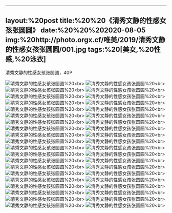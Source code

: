 ﻿---
layout:%20post
title:%20%20《清秀文静的性感女孩张圆圆》
date:%20%20%202020-08-05
img:%20http://photo.orgx.cf/唯美/2019/清秀文静的性感女孩张圆圆/001.jpg
tags:%20[美女,%20性感,%20泳衣]
---

清秀文静的性感女孩张圆圆，40P

![清秀文静的性感女孩张圆圆](http://photo.orgx.cf/唯美/2019/清秀文静的性感女孩张圆圆/001.jpg%20''清秀文静的性感女孩张圆圆'')%20<br>
![清秀文静的性感女孩张圆圆](http://photo.orgx.cf/唯美/2019/清秀文静的性感女孩张圆圆/002.jpg%20''清秀文静的性感女孩张圆圆'')%20<br>
![清秀文静的性感女孩张圆圆](http://photo.orgx.cf/唯美/2019/清秀文静的性感女孩张圆圆/003.jpg%20''清秀文静的性感女孩张圆圆'')%20<br>
![清秀文静的性感女孩张圆圆](http://photo.orgx.cf/唯美/2019/清秀文静的性感女孩张圆圆/004.jpg%20''清秀文静的性感女孩张圆圆'')%20<br>
![清秀文静的性感女孩张圆圆](http://photo.orgx.cf/唯美/2019/清秀文静的性感女孩张圆圆/005.jpg%20''清秀文静的性感女孩张圆圆'')%20<br>
![清秀文静的性感女孩张圆圆](http://photo.orgx.cf/唯美/2019/清秀文静的性感女孩张圆圆/006.jpg%20''清秀文静的性感女孩张圆圆'')%20<br>
![清秀文静的性感女孩张圆圆](http://photo.orgx.cf/唯美/2019/清秀文静的性感女孩张圆圆/007.jpg%20''清秀文静的性感女孩张圆圆'')%20<br>
![清秀文静的性感女孩张圆圆](http://photo.orgx.cf/唯美/2019/清秀文静的性感女孩张圆圆/008.jpg%20''清秀文静的性感女孩张圆圆'')%20<br>
![清秀文静的性感女孩张圆圆](http://photo.orgx.cf/唯美/2019/清秀文静的性感女孩张圆圆/009.jpg%20''清秀文静的性感女孩张圆圆'')%20<br>
![清秀文静的性感女孩张圆圆](http://photo.orgx.cf/唯美/2019/清秀文静的性感女孩张圆圆/010.jpg%20''清秀文静的性感女孩张圆圆'')%20<br>
![清秀文静的性感女孩张圆圆](http://photo.orgx.cf/唯美/2019/清秀文静的性感女孩张圆圆/011.jpg%20''清秀文静的性感女孩张圆圆'')%20<br>
![清秀文静的性感女孩张圆圆](http://photo.orgx.cf/唯美/2019/清秀文静的性感女孩张圆圆/012.jpg%20''清秀文静的性感女孩张圆圆'')%20<br>
![清秀文静的性感女孩张圆圆](http://photo.orgx.cf/唯美/2019/清秀文静的性感女孩张圆圆/013.jpg%20''清秀文静的性感女孩张圆圆'')%20<br>
![清秀文静的性感女孩张圆圆](http://photo.orgx.cf/唯美/2019/清秀文静的性感女孩张圆圆/014.jpg%20''清秀文静的性感女孩张圆圆'')%20<br>
![清秀文静的性感女孩张圆圆](http://photo.orgx.cf/唯美/2019/清秀文静的性感女孩张圆圆/015.jpg%20''清秀文静的性感女孩张圆圆'')%20<br>
![清秀文静的性感女孩张圆圆](http://photo.orgx.cf/唯美/2019/清秀文静的性感女孩张圆圆/016.jpg%20''清秀文静的性感女孩张圆圆'')%20<br>
![清秀文静的性感女孩张圆圆](http://photo.orgx.cf/唯美/2019/清秀文静的性感女孩张圆圆/017.jpg%20''清秀文静的性感女孩张圆圆'')%20<br>
![清秀文静的性感女孩张圆圆](http://photo.orgx.cf/唯美/2019/清秀文静的性感女孩张圆圆/018.jpg%20''清秀文静的性感女孩张圆圆'')%20<br>
![清秀文静的性感女孩张圆圆](http://photo.orgx.cf/唯美/2019/清秀文静的性感女孩张圆圆/019.jpg%20''清秀文静的性感女孩张圆圆'')%20<br>
![清秀文静的性感女孩张圆圆](http://photo.orgx.cf/唯美/2019/清秀文静的性感女孩张圆圆/020.jpg%20''清秀文静的性感女孩张圆圆'')%20<br>
![清秀文静的性感女孩张圆圆](http://photo.orgx.cf/唯美/2019/清秀文静的性感女孩张圆圆/021.jpg%20''清秀文静的性感女孩张圆圆'')%20<br>
![清秀文静的性感女孩张圆圆](http://photo.orgx.cf/唯美/2019/清秀文静的性感女孩张圆圆/022.jpg%20''清秀文静的性感女孩张圆圆'')%20<br>
![清秀文静的性感女孩张圆圆](http://photo.orgx.cf/唯美/2019/清秀文静的性感女孩张圆圆/023.jpg%20''清秀文静的性感女孩张圆圆'')%20<br>
![清秀文静的性感女孩张圆圆](http://photo.orgx.cf/唯美/2019/清秀文静的性感女孩张圆圆/024.jpg%20''清秀文静的性感女孩张圆圆'')%20<br>
![清秀文静的性感女孩张圆圆](http://photo.orgx.cf/唯美/2019/清秀文静的性感女孩张圆圆/025.jpg%20''清秀文静的性感女孩张圆圆'')%20<br>
![清秀文静的性感女孩张圆圆](http://photo.orgx.cf/唯美/2019/清秀文静的性感女孩张圆圆/026.jpg%20''清秀文静的性感女孩张圆圆'')%20<br>
![清秀文静的性感女孩张圆圆](http://photo.orgx.cf/唯美/2019/清秀文静的性感女孩张圆圆/027.jpg%20''清秀文静的性感女孩张圆圆'')%20<br>
![清秀文静的性感女孩张圆圆](http://photo.orgx.cf/唯美/2019/清秀文静的性感女孩张圆圆/028.jpg%20''清秀文静的性感女孩张圆圆'')%20<br>
![清秀文静的性感女孩张圆圆](http://photo.orgx.cf/唯美/2019/清秀文静的性感女孩张圆圆/029.jpg%20''清秀文静的性感女孩张圆圆'')%20<br>
![清秀文静的性感女孩张圆圆](http://photo.orgx.cf/唯美/2019/清秀文静的性感女孩张圆圆/030.jpg%20''清秀文静的性感女孩张圆圆'')%20<br>
![清秀文静的性感女孩张圆圆](http://photo.orgx.cf/唯美/2019/清秀文静的性感女孩张圆圆/031.jpg%20''清秀文静的性感女孩张圆圆'')%20<br>
![清秀文静的性感女孩张圆圆](http://photo.orgx.cf/唯美/2019/清秀文静的性感女孩张圆圆/032.jpg%20''清秀文静的性感女孩张圆圆'')%20<br>
![清秀文静的性感女孩张圆圆](http://photo.orgx.cf/唯美/2019/清秀文静的性感女孩张圆圆/033.jpg%20''清秀文静的性感女孩张圆圆'')%20<br>
![清秀文静的性感女孩张圆圆](http://photo.orgx.cf/唯美/2019/清秀文静的性感女孩张圆圆/034.jpg%20''清秀文静的性感女孩张圆圆'')%20<br>
![清秀文静的性感女孩张圆圆](http://photo.orgx.cf/唯美/2019/清秀文静的性感女孩张圆圆/035.jpg%20''清秀文静的性感女孩张圆圆'')%20<br>
![清秀文静的性感女孩张圆圆](http://photo.orgx.cf/唯美/2019/清秀文静的性感女孩张圆圆/036.jpg%20''清秀文静的性感女孩张圆圆'')%20<br>
![清秀文静的性感女孩张圆圆](http://photo.orgx.cf/唯美/2019/清秀文静的性感女孩张圆圆/037.jpg%20''清秀文静的性感女孩张圆圆'')%20<br>
![清秀文静的性感女孩张圆圆](http://photo.orgx.cf/唯美/2019/清秀文静的性感女孩张圆圆/038.jpg%20''清秀文静的性感女孩张圆圆'')%20<br>
![清秀文静的性感女孩张圆圆](http://photo.orgx.cf/唯美/2019/清秀文静的性感女孩张圆圆/039.jpg%20''清秀文静的性感女孩张圆圆'')%20<br>
![清秀文静的性感女孩张圆圆](http://photo.orgx.cf/唯美/2019/清秀文静的性感女孩张圆圆/040.jpg%20''清秀文静的性感女孩张圆圆'')%20<br>
